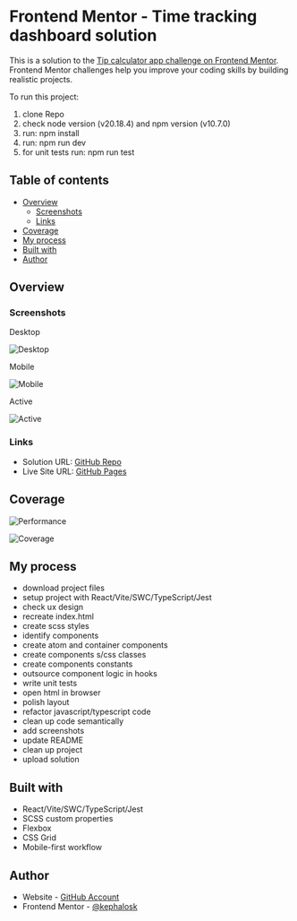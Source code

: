 # Frontend Mentor - Time tracking dashboard solution

This is a solution to the [Tip calculator app challenge on Frontend Mentor](https://www.frontendmentor.io/challenges/tip-calculator-app-ugJNGbJUX). Frontend Mentor challenges help you improve your coding skills by building realistic projects.

To run this project:

1. clone Repo
2. check node version (v20.18.4) and npm version (v10.7.0)
3. run: npm install
4. run: npm run dev
5. for unit tests run: npm run test

## Table of contents

- [Overview](#overview)
    - [Screenshots](#screenshots)
    - [Links](#links)
- [Coverage](#coverage)
- [My process](#my-process)
- [Built with](#built-with)
- [Author](#author)

## Overview

### Screenshots

Desktop

![Desktop](ressources/screenshots/desktop.png)

Mobile

![Mobile](ressources/screenshots/mobile.png)

Active

![Active](ressources/screenshots/active.png)

### Links

- Solution URL: [GitHub Repo](https://github.com/kephalosk/tip-calculator-app-react )
- Live Site URL: [GitHub Pages](https://kephalosk.github.io/tip-calculator-app-react )

## Coverage


![Performance](ressources/screenshots/performance.png)


![Coverage](ressources/screenshots/coverage.png)

## My process

- download project files
- setup project with React/Vite/SWC/TypeScript/Jest
- check ux design
- recreate index.html
- create scss styles
- identify components
- create atom and container components
- create components s/css classes
- create components constants
- outsource component logic in hooks
- write unit tests
- open html in browser
- polish layout
- refactor javascript/typescript code
- clean up code semantically
- add screenshots
- update README
- clean up project
- upload solution

## Built with

- React/Vite/SWC/TypeScript/Jest
- SCSS custom properties
- Flexbox
- CSS Grid
- Mobile-first workflow

## Author

- Website - [GitHub Account](https://github.com/kephalosk/)
- Frontend Mentor - [@kephalosk](https://www.frontendmentor.io/profile/kephalosk)